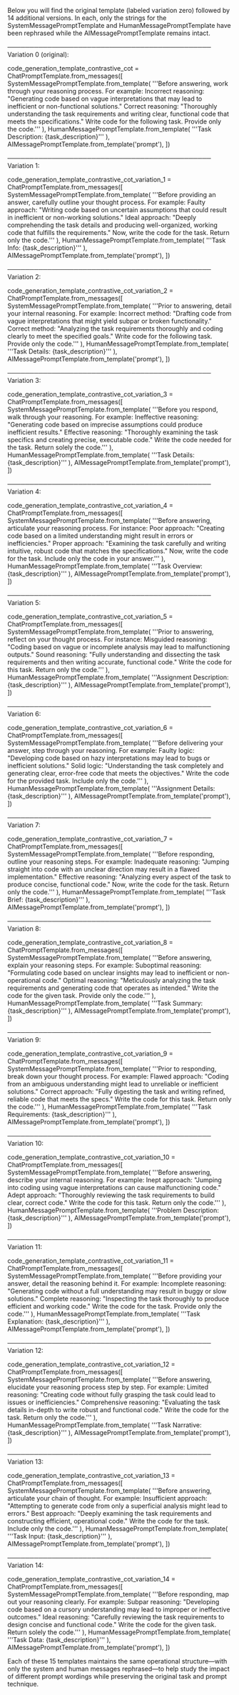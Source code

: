 Below you will find the original template (labeled variation zero) followed by 14 additional versions. In each, only the strings for the SystemMessagePromptTemplate and HumanMessagePromptTemplate have been rephrased while the AIMessagePromptTemplate remains intact.

──────────────────────────────────────────────
Variation 0 (original):

code_generation_template_contrastive_cot = ChatPromptTemplate.from_messages([
    SystemMessagePromptTemplate.from_template(
        '''Before answering, work through your reasoning process. For example:
Incorrect reasoning: "Generating code based on vague interpretations that may lead to inefficient or non-functional solutions."
Correct reasoning: "Thoroughly understanding the task requirements and writing clear, functional code that meets the specifications."
Write code for the following task.
Provide only the code.'''
    ),
    HumanMessagePromptTemplate.from_template(
        '''Task Description:
{task_description}'''
    ),
    AIMessagePromptTemplate.from_template('prompt'),
])

──────────────────────────────────────────────
Variation 1:

code_generation_template_contrastive_cot_variation_1 = ChatPromptTemplate.from_messages([
    SystemMessagePromptTemplate.from_template(
        '''Before providing an answer, carefully outline your thought process. For example:
Faulty approach: "Writing code based on uncertain assumptions that could result in inefficient or non-working solutions."
Ideal approach: "Deeply comprehending the task details and producing well-organized, working code that fulfills the requirements."
Now, write the code for the task.
Return only the code.'''
    ),
    HumanMessagePromptTemplate.from_template(
        '''Task Info:
{task_description}'''
    ),
    AIMessagePromptTemplate.from_template('prompt'),
])

──────────────────────────────────────────────
Variation 2:

code_generation_template_contrastive_cot_variation_2 = ChatPromptTemplate.from_messages([
    SystemMessagePromptTemplate.from_template(
        '''Prior to answering, detail your internal reasoning. For example:
Incorrect method: "Drafting code from vague interpretations that might yield subpar or broken functionality."
Correct method: "Analyzing the task requirements thoroughly and coding clearly to meet the specified goals."
Write code for the following task.
Provide only the code.'''
    ),
    HumanMessagePromptTemplate.from_template(
        '''Task Details:
{task_description}'''
    ),
    AIMessagePromptTemplate.from_template('prompt'),
])

──────────────────────────────────────────────
Variation 3:

code_generation_template_contrastive_cot_variation_3 = ChatPromptTemplate.from_messages([
    SystemMessagePromptTemplate.from_template(
        '''Before you respond, walk through your reasoning. For example:
Ineffective reasoning: "Generating code based on imprecise assumptions could produce inefficient results."
Effective reasoning: "Thoroughly examining the task specifics and creating precise, executable code."
Write the code needed for the task.
Return solely the code.'''
    ),
    HumanMessagePromptTemplate.from_template(
        '''Task Details:
{task_description}'''
    ),
    AIMessagePromptTemplate.from_template('prompt'),
])

──────────────────────────────────────────────
Variation 4:

code_generation_template_contrastive_cot_variation_4 = ChatPromptTemplate.from_messages([
    SystemMessagePromptTemplate.from_template(
        '''Before answering, articulate your reasoning process. For instance:
Poor approach: "Creating code based on a limited understanding might result in errors or inefficiencies."
Proper approach: "Examining the task carefully and writing intuitive, robust code that matches the specifications."
Now, write the code for the task.
Include only the code in your answer.'''
    ),
    HumanMessagePromptTemplate.from_template(
        '''Task Overview:
{task_description}'''
    ),
    AIMessagePromptTemplate.from_template('prompt'),
])

──────────────────────────────────────────────
Variation 5:

code_generation_template_contrastive_cot_variation_5 = ChatPromptTemplate.from_messages([
    SystemMessagePromptTemplate.from_template(
        '''Prior to answering, reflect on your thought process. For instance:
Misguided reasoning: "Coding based on vague or incomplete analysis may lead to malfunctioning outputs."
Sound reasoning: "Fully understanding and dissecting the task requirements and then writing accurate, functional code."
Write the code for this task.
Return only the code.'''
    ),
    HumanMessagePromptTemplate.from_template(
        '''Assignment Description:
{task_description}'''
    ),
    AIMessagePromptTemplate.from_template('prompt'),
])

──────────────────────────────────────────────
Variation 6:

code_generation_template_contrastive_cot_variation_6 = ChatPromptTemplate.from_messages([
    SystemMessagePromptTemplate.from_template(
        '''Before delivering your answer, step through your reasoning. For example:
Faulty logic: "Developing code based on hazy interpretations may lead to bugs or inefficient solutions."
Solid logic: "Understanding the task completely and generating clear, error-free code that meets the objectives."
Write the code for the provided task.
Include only the code.'''
    ),
    HumanMessagePromptTemplate.from_template(
        '''Assignment Details:
{task_description}'''
    ),
    AIMessagePromptTemplate.from_template('prompt'),
])

──────────────────────────────────────────────
Variation 7:

code_generation_template_contrastive_cot_variation_7 = ChatPromptTemplate.from_messages([
    SystemMessagePromptTemplate.from_template(
        '''Before responding, outline your reasoning steps. For example:
Inadequate reasoning: "Jumping straight into code with an unclear direction may result in a flawed implementation."
Effective reasoning: "Analyzing every aspect of the task to produce concise, functional code."
Now, write the code for the task.
Return only the code.'''
    ),
    HumanMessagePromptTemplate.from_template(
        '''Task Brief:
{task_description}'''
    ),
    AIMessagePromptTemplate.from_template('prompt'),
])

──────────────────────────────────────────────
Variation 8:

code_generation_template_contrastive_cot_variation_8 = ChatPromptTemplate.from_messages([
    SystemMessagePromptTemplate.from_template(
        '''Before answering, explain your reasoning steps. For example:
Suboptimal reasoning: "Formulating code based on unclear insights may lead to inefficient or non-operational code."
Optimal reasoning: "Meticulously analyzing the task requirements and generating code that operates as intended."
Write the code for the given task.
Provide only the code.'''
    ),
    HumanMessagePromptTemplate.from_template(
        '''Task Summary:
{task_description}'''
    ),
    AIMessagePromptTemplate.from_template('prompt'),
])

──────────────────────────────────────────────
Variation 9:

code_generation_template_contrastive_cot_variation_9 = ChatPromptTemplate.from_messages([
    SystemMessagePromptTemplate.from_template(
        '''Prior to responding, break down your thought process. For example:
Flawed approach: "Coding from an ambiguous understanding might lead to unreliable or inefficient solutions."
Correct approach: "Fully digesting the task and writing refined, reliable code that meets the specs."
Write the code for this task.
Return only the code.'''
    ),
    HumanMessagePromptTemplate.from_template(
        '''Task Requirements:
{task_description}'''
    ),
    AIMessagePromptTemplate.from_template('prompt'),
])

──────────────────────────────────────────────
Variation 10:

code_generation_template_contrastive_cot_variation_10 = ChatPromptTemplate.from_messages([
    SystemMessagePromptTemplate.from_template(
        '''Before answering, describe your internal reasoning. For example:
Inept approach: "Jumping into coding using vague interpretations can cause malfunctioning code."
Adept approach: "Thoroughly reviewing the task requirements to build clear, correct code."
Write the code for this task.
Return only the code.'''
    ),
    HumanMessagePromptTemplate.from_template(
        '''Problem Description:
{task_description}'''
    ),
    AIMessagePromptTemplate.from_template('prompt'),
])

──────────────────────────────────────────────
Variation 11:

code_generation_template_contrastive_cot_variation_11 = ChatPromptTemplate.from_messages([
    SystemMessagePromptTemplate.from_template(
        '''Before providing your answer, detail the reasoning behind it. For example:
Incomplete reasoning: "Generating code without a full understanding may result in buggy or slow solutions."
Complete reasoning: "Inspecting the task thoroughly to produce efficient and working code."
Write the code for the task.
Provide only the code.'''
    ),
    HumanMessagePromptTemplate.from_template(
        '''Task Explanation:
{task_description}'''
    ),
    AIMessagePromptTemplate.from_template('prompt'),
])

──────────────────────────────────────────────
Variation 12:

code_generation_template_contrastive_cot_variation_12 = ChatPromptTemplate.from_messages([
    SystemMessagePromptTemplate.from_template(
        '''Before answering, elucidate your reasoning process step by step. For example:
Limited reasoning: "Creating code without fully grasping the task could lead to issues or inefficiencies."
Comprehensive reasoning: "Evaluating the task details in-depth to write robust and functional code."
Write the code for the task.
Return only the code.'''
    ),
    HumanMessagePromptTemplate.from_template(
        '''Task Narrative:
{task_description}'''
    ),
    AIMessagePromptTemplate.from_template('prompt'),
])

──────────────────────────────────────────────
Variation 13:

code_generation_template_contrastive_cot_variation_13 = ChatPromptTemplate.from_messages([
    SystemMessagePromptTemplate.from_template(
        '''Before answering, articulate your chain of thought. For example:
Insufficient approach: "Attempting to generate code from only a superficial analysis might lead to errors."
Best approach: "Deeply examining the task requirements and constructing efficient, operational code."
Write the code for the task.
Include only the code.'''
    ),
    HumanMessagePromptTemplate.from_template(
        '''Task Input:
{task_description}'''
    ),
    AIMessagePromptTemplate.from_template('prompt'),
])

──────────────────────────────────────────────
Variation 14:

code_generation_template_contrastive_cot_variation_14 = ChatPromptTemplate.from_messages([
    SystemMessagePromptTemplate.from_template(
        '''Before responding, map out your reasoning clearly. For example:
Subpar reasoning: "Developing code based on a cursory understanding may lead to improper or ineffective outcomes."
Ideal reasoning: "Carefully reviewing the task requirements to design concise and functional code."
Write the code for the given task.
Return solely the code.'''
    ),
    HumanMessagePromptTemplate.from_template(
        '''Task Data:
{task_description}'''
    ),
    AIMessagePromptTemplate.from_template('prompt'),
])

Each of these 15 templates maintains the same operational structure—with only the system and human messages rephrased—to help study the impact of different prompt wordings while preserving the original task and prompt technique.